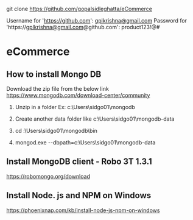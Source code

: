 git clone https://github.com/gopalsidleghatta/eCommerce

Username for 'https://github.com': gplkrishna@gmail.com
Password for 'https://gplkrishna@gmail.com@github.com': product123!@#

# eCommerce

How to install Mongo DB
-------------------------

Download the zip file from the below link
https://www.mongodb.com/download-center/community

1. Unzip in a folder Ex: c:\Users\sidgo01\mongodb

2. Create another data folder like c:\Users\sidgo01\mongodb-data

3. cd :\Users\sidgo01\mongodb\bin

4. mongod.exe --dbpath=c:\Users\sidgo01\mongodb-data

Install MongoDB client - Robo 3T 1.3.1
---------------------------------------

https://robomongo.org/download

Install Node. js and NPM on Windows
-----------------------------------

https://phoenixnap.com/kb/install-node-js-npm-on-windows

